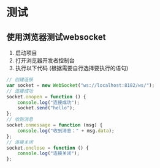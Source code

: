 # 测试
## 使用浏览器测试websocket
1. 启动项目
2. 打开浏览器开发者控制台
3. 执行以下代码 (根据需要自行选择要执行的语句)
```javascript
// 创建连接
var socket = new WebSocket("ws://localhost:8182/ws/");
// 连接成功
socket.onopen = function () {
    console.log("连接成功");
    socket.send("hello");
};
// 收到消息
socket.onmessage = function (msg) {
    console.log("收到消息：" + msg.data);
};
// 连接关闭
socket.onclose = function () {
    console.log("连接关闭");
};
```